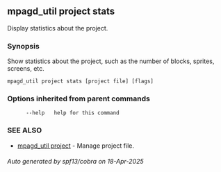 ## mpagd_util project stats

Display statistics about the project.

### Synopsis

Show statistics about the project, such as the number of blocks, sprites, screens, etc.

```
mpagd_util project stats [project file] [flags]
```

### Options inherited from parent commands

```
      --help   help for this command
```

### SEE ALSO

* [mpagd_util project](mpagd_util_project.md)	 - Manage project file.

###### Auto generated by spf13/cobra on 18-Apr-2025

